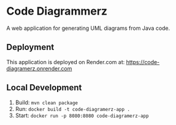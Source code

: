 # Code Diagrammerz

A web application for generating UML diagrams from Java code.

## Deployment

This application is deployed on Render.com at:
https://code-diagramerz.onrender.com

## Local Development

1. Build: `mvn clean package`
2. Run: `docker build -t code-diagramerz-app .`
3. Start: `docker run -p 8080:8080 code-diagramerz-app`